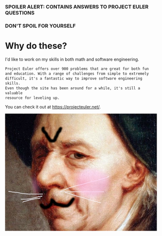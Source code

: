 
### SPOILER ALERT: CONTAINS ANSWERS TO PROJECT EULER QUESTIONS
### DON'T SPOIL FOR YOURSELF

# Why do these?

I'd like to work on my skills in both math and software engineering.

    Project Euler offers over 900 problems that are great for both fun 
    and education. With a range of challenges from simple to extremely 
    difficult, it's a fantastic way to improve software engineering skills.
    Even though the site has been around for a while, it's still a valuable
    resource for leveling up. 

You can check it out at https://projecteuler.net/.

![wink](/wink.png?raw=true "wink")
